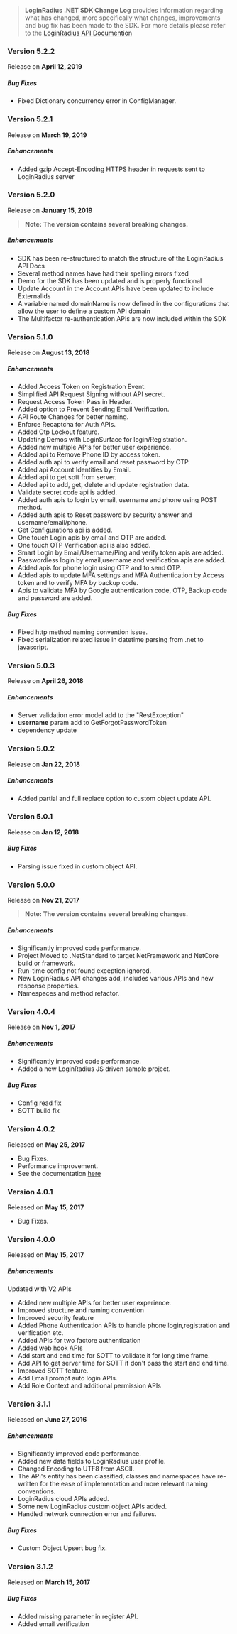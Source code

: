 > **LoginRadius .NET SDK Change Log** provides information regarding what has changed, more specifically what changes, improvements and bug fix has been made to the SDK. For more details please refer to the [LoginRadius API Documention](https://docs.loginradius.com/api/v2/sdk-libraries/aspnet)

### Version 5.2.2
Release on **April 12, 2019**

##### Bug Fixes
  - Fixed Dictionary concurrency error in ConfigManager.

### Version 5.2.1
Release on **March 19, 2019**

##### Enhancements
  - Added gzip Accept-Encoding HTTPS header in requests sent to LoginRadius server

### Version 5.2.0
Release on **January 15, 2019**

> **Note: The version contains several breaking changes.**

##### Enhancements

  - SDK has been re-structured to match the structure of the LoginRadius API Docs
  - Several method names have had their spelling errors fixed
  - Demo for the SDK has been updated and is properly functional
  - Update Account in the Account APIs have been updated to include ExternalIds
  - A variable named domainName is now defined in the configurations that allow the user to define a custom API domain
  - The Multifactor re-authentication APIs are now included within the SDK

### Version 5.1.0
Release on **August 13, 2018**

##### Enhancements

  - Added Access Token on Registration Event.
  - Simplified API Request Signing without API secret.
  - Request Access Token Pass in Header.
  - Added option to Prevent Sending Email Verification.
  - API Route Changes for better naming.
  - Enforce Recaptcha for Auth APIs.
  - Added Otp Lockout feature.
  - Updating Demos with LoginSurface for login/Registration.
  - Added new multiple APIs for better user experience.
  - Added api to Remove Phone ID by access token.
  - Added auth api to verify email and reset password by OTP.
  - Added api Account Identities by Email.
  - Added api to get sott from server.
  - Added api to add, get, delete and update registration data.
  - Validate secret code api is added.
  - Added auth apis to login by email, username and phone using POST method.
  - Added auth apis to Reset password by security answer and username/email/phone.
  - Get Configurations api is added.
  - One touch Login apis by email and OTP are added.
  - One touch OTP Verification api is also added.
  - Smart Login by Email/Username/Ping and verify token apis are added.
  - Passwordless login by email,username and verification apis are added.
  - Added apis for phone login using OTP and to send OTP.
  - Added apis to update MFA settings and MFA Authentication by Access token and to verify MFA by backup code.
  - Apis to validate MFA by Google authentication code, OTP, Backup code and password are added.

##### Bug Fixes

  - Fixed http method naming convention issue.
  - Fixed serialization related issue in datetime parsing from .net to javascript.
  
  
### Version 5.0.3
Release on **April 26, 2018**

##### Enhancements

  - Server validation error model add to the "RestException"
  - **username** param add to GetForgotPasswordToken
  - dependency update 

### Version 5.0.2
Release on **Jan 22, 2018**

##### Enhancements

  - Added partial and full replace option to custom object update API.
  
### Version 5.0.1
Release on **Jan 12, 2018**

##### Bug Fixes

  - Parsing issue fixed in custom object API.
  
### Version 5.0.0
Release on **Nov 21, 2017**

> **Note: The version contains several breaking changes.**

##### Enhancements

  - Significantly improved code performance.
  - Project Moved to .NetStandard to target NetFramework and NetCore build or framework. 
  - Run-time config not found exception ignored.
  - New LoginRadius API changes add, includes various APIs and new response properties.  
  - Namespaces and method refactor. 

### Version 4.0.4
Release on **Nov 1, 2017**

##### Enhancements

  - Significantly improved code performance.
  - Added a new LoginRadius JS driven sample project. 
  
##### Bug Fixes

  - Config read fix
  - SOTT build fix

  
### Version 4.0.2
Released on **May 25, 2017**

- Bug Fixes.
- Performance improvement.
- See the documentation [here](https://docs.loginradius.com/api/v2/sdk-libraries/aspnet)


### Version 4.0.1
Released on **May 15, 2017**

- Bug Fixes.


### Version 4.0.0
Released on **May 15, 2017**

##### Enhancements

Updated with V2 APIs
- Added new multiple APIs for better user experience.
- Improved structure and naming convention
- Improved security feature
- Added Phone Authentication APIs to handle phone login,registration and verification etc.
- Added APIs for two factore authentication
- Added web hook APIs
- Add start and end time for SOTT to validate it for long time frame.
- Add API to get server time for SOTT if don't pass the start and end time.
- Improved SOTT feature.
- Add Email prompt auto login APIs.
- Add Role Context and additional permission APIs


### Version 3.1.1
Released on **June 27,  2016**

##### Enhancements

  - Significantly improved code performance.
  - Added new data fields to LoginRadius user profile.
  - Changed Encoding to UTF8 from ASCII.
  - The API's entity has been classified, classes and namespaces have re-written for the ease of implementation and more relevant naming conventions.
  - LoginRadius cloud APIs added.
  - Some new LoginRadius custom object APIs added.
  - Handled network connection error and failures.

##### Bug Fixes

  - Custom Object Upsert bug fix.
  
  
### Version 3.1.2
Released on **March 15,  2017**

##### Bug Fixes

  - Added missing parameter in register API.
  - Added email verification
